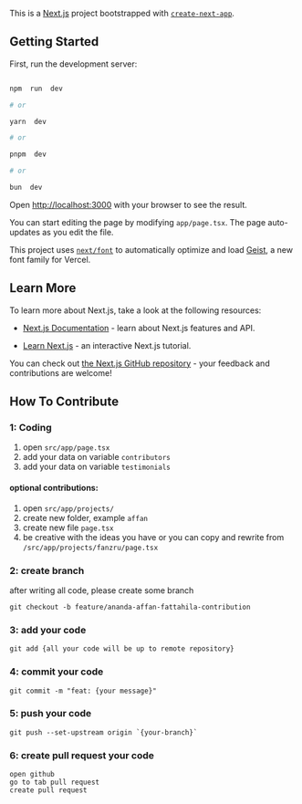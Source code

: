 
This is a [Next.js](https://nextjs.org) project bootstrapped with [`create-next-app`](https://nextjs.org/docs/app/api-reference/cli/create-next-app).

  

## Getting Started

  

First, run the development server:

  

```bash

npm  run  dev

# or

yarn  dev

# or

pnpm  dev

# or

bun  dev

```

  

Open [http://localhost:3000](http://localhost:3000) with your browser to see the result.

  

You can start editing the page by modifying `app/page.tsx`. The page auto-updates as you edit the file.

  

This project uses [`next/font`](https://nextjs.org/docs/app/building-your-application/optimizing/fonts) to automatically optimize and load [Geist](https://vercel.com/font), a new font family for Vercel.

  

## Learn More

  

To learn more about Next.js, take a look at the following resources:

  

- [Next.js Documentation](https://nextjs.org/docs) - learn about Next.js features and API.

- [Learn Next.js](https://nextjs.org/learn) - an interactive Next.js tutorial.

  

You can check out [the Next.js GitHub repository](https://github.com/vercel/next.js) - your feedback and contributions are welcome!

  

## How To Contribute

###  1: Coding
1. open `src/app/page.tsx`
2. add your data on variable `contributors`
3. add your data on variable `testimonials`

#### optional contributions:
1. open `src/app/projects/`
2. create new folder, example  `affan`
3. create new file `page.tsx`
4. be creative with the ideas you have or you can copy and rewrite from `/src/app/projects/fanzru/page.tsx` 

### 2: create branch
after writing all code, please create some branch

```
git checkout -b feature/ananda-affan-fattahila-contribution
```

### 3: add your code
```
git add {all your code will be up to remote repository}
```

### 4: commit your code
```
git commit -m "feat: {your message}"
```

### 5: push your code

```
git push --set-upstream origin `{your-branch}`
```
### 6: create pull request your code

```
open github
go to tab pull request
create pull request
```

